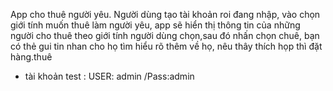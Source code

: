 App cho thuê người yêu. Người dùng tạo tài khoản roi đang nhập, vào chọn giới tính muốn thuê làm người yêu, 
app sẽ hiển thị thông tin của những người cho thuê theo giới tính người dùng chọn,sau đó nhấn chọn chuê,
bạn có thẻ gui tin nhan cho họ tìm hiểu rõ thêm về họ, nêu thây thích họp thì đặt hàng.thuê
- tài khoản test : USER: admin /Pass:admin
